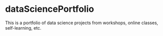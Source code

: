 # dataSciencePortfolio
This is a portfolio of data science projects from workshops, online classes, self-learning, etc.
